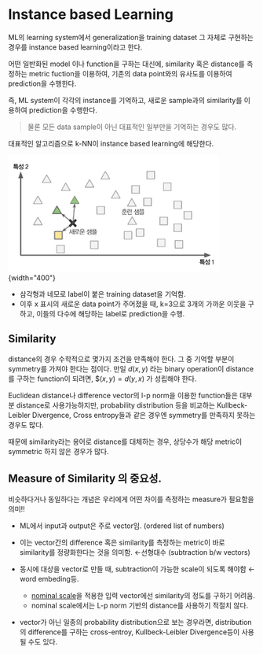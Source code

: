# Instance based Learning

ML의 learning system에서 generalization을 training dataset 그 자체로 구현하는 경우를 instance based learning이라고 한다.

어떤 일반화된 model 이나 function을 구하는 대신에, similarity 혹은 distance를 측정하는 metric fuction을 이용하여, 기존의 data point와의 유사도를 이용하여 prediction을 수행한다.

즉, ML system이 각각의 instance를 기억하고, 새로운 sample과의 similarity를 이용하여 prediction을 수행한다.

> 물론 모든 data sample이 아닌 대표적인 일부만을 기억하는 경우도 많다.

대표적인 알고리즘으로 k-NN이 instance based learning에 해당한다.

![](../img/ch00/instance_based_learning.png){width="400"}

* 삼각형과 네모로 label이 붙은 training dataset을 기억함.
* 이후 x 표시의 새로운 data point가 주어졌을 때, k=3으로 3개의 가까운 이웃을 구하고, 이들의 다수에 해당하는 label로 prediction을 수행.

## Similarity

distance의 경우 수학적으로 몇가지 조건을 만족해야 한다. 그 중 기억할 부분이 symmetry를 가져야 한다는 점이다. 만일 $d(x,y)$ 라는 binary operation이 distance를 구하는 function이 되려면,  $$(x,y) = d(y,x)$ 가 성립해야 한다.

Euclidean distance나 difference vector의 l-p norm을 이용한 function들은 대부분 distance로 사용가능하지만, probability distribution 등을 비교하는 Kullbeck-Leibler Divergence, Cross entropy들과 같은 경우엔 symmetry를 만족하지 못하는 경우도 많다. 

때문에 similarity라는 용어로 distance를 대체하는 경우, 상당수가 해당 metric이 symmetric 하지 않은 경우가 많다.

## Measure of Similarity 의 중요성.

비슷하다거나 동일하다는 개념은 우리에게 어떤 차이를 측정하는 measure가 필요함을 의미!!
 
- ML에서 input과 output은 주로 vector임. (ordered list of numbers)
- 이는 vector간의 difference 혹은 similarity를 측정하는 metric이 바로 similarity를 정량화한다는 것을 의미함. ←선형대수 (subtraction b/w vectors)
- 동시에 대상을 vector로 만들 때, subtraction이 가능한 scale이 되도록 해야함 ← word embeding등. 
    - [nominal scale](https://www.notion.so/0-1-Basic-Terminology-01-Probability-Statistics-e42372dd447b4db78a5a4e87a6ff6821)을 적용한 입력 vector에선 similarity의 정도를 구하기 어려움. 
    - nominal scale에서는 L-p norm 기반의 distance를 사용하기 적절치 않다.
    
- vector가 아닌 일종의 probability distribution으로 보는 경우라면, distribution의 difference를 구하는 cross-entroy, Kullbeck-Leibler Divergence등이 사용될 수도 있다.

